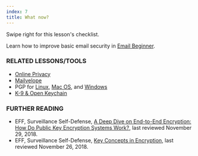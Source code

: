```yaml
---
index: 7
title: What now?
---
```

Swipe right for this lesson's checklist.

Learn how to improve basic email security in [Email Beginner](umbrella://communications/email/beginner).

### RELATED LESSONS/TOOLS

*   [Online Privacy](umbrella://communications/online-privacy)
*	[Mailvelope](umbrella://tools/messaging/s_mailvelope.md)
*   PGP for [Linux](umbrella://tools/pgp/s_pgp-for-linux.md), [Mac OS](umbrella://tools/pgp/s_pgp-for-mac-os-x.md), and [Windows](umbrella://tools/pgp/s_pgp-for-windows.md)
*   [K-9 & Open Keychain](umbrella://tools/encryption/s_k9-apg.md)

### FURTHER READING

*   EFF, Surveillance Self-Defense, [A Deep Dive on End-to-End Encryption: How Do Public Key Encryption Systems Work?](https://ssd.eff.org/en/module/introduction-public-key-cryptography-and-pgp), last reviewed November 29, 2018. 
*   EFF, Surveillance Self-Defense, [Key Concepts in Encryption](https://ssd.eff.org/en/module/key-concepts-encryption), last reviewed November 26, 2018.